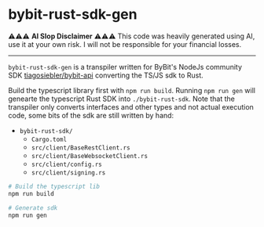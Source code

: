 # bybit-rust-sdk-gen

⚠️⚠️⚠️ **AI Slop Disclaimer** ⚠️⚠️⚠️ This code was heavily generated using AI, use it at your own risk. I will not be responsible for your financial losses.

--- 

`bybit-rust-sdk-gen` is a transpiler written for ByBit's NodeJs community SDK [tiagosiebler/bybit-api](https://github.com/tiagosiebler/bybit-api) converting the TS/JS sdk to Rust.



Build the typescript library first with `npm run build`. Running `npm run gen` will genearte the typescript Rust SDK into `./bybit-rust-sdk`. Note that the transpiler only converts interfaces and other types and not actual execution code, some bits of the sdk are still written by hand:
- `bybit-rust-sdk/`
   - `Cargo.toml`
   - `src/client/BaseRestClient.rs`
   - `src/client/BaseWebsocketClient.rs`
   - `src/client/config.rs`
   - `src/client/signing.rs`

```bash
# Build the typescript lib
npm run build

# Generate sdk
npm run gen
```